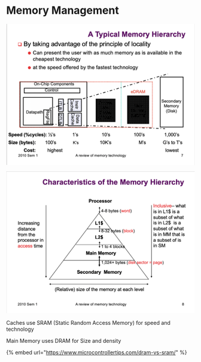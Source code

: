# Memory Management

![Typical Memory Hierarchy](../.gitbook/assets/image%20%28138%29.png)

![](../.gitbook/assets/image%20%2842%29.png)



Caches use SRAM \(Static Random Access Memory\) for speed and technology 

Main Memory uses DRAM for Size and density 

{% embed url="https://www.microcontrollertips.com/dram-vs-sram/" %}



